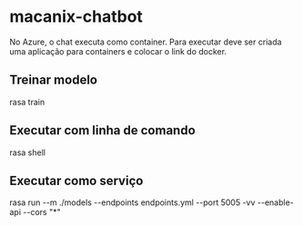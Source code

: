 # macanix-chatbot
No Azure, o chat executa como container. Para executar deve ser criada uma aplicação para containers e colocar o link do docker.

## Treinar modelo
rasa train

## Executar com linha de comando
rasa shell

## Executar como serviço
rasa run --m ./models --endpoints endpoints.yml --port 5005 -vv --enable-api --cors "*"
